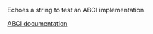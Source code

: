 Echoes a string to test an ABCI implementation.

[ABCI documentation](https://docs.tendermint.com/master/spec/abci/abci.html#echo)